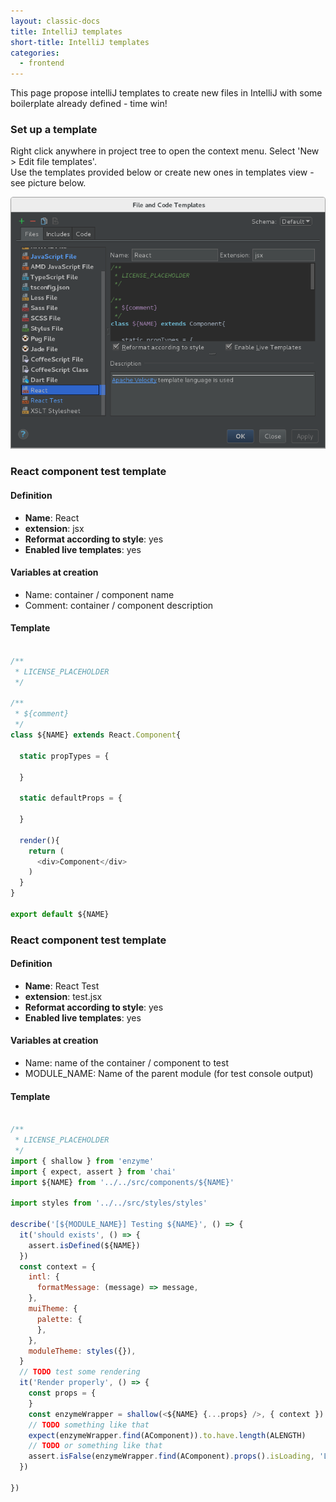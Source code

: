 ```yaml
---
layout: classic-docs
title: IntelliJ templates
short-title: IntelliJ templates
categories:
  - frontend
---
```


This page propose intelliJ templates to create new files in IntelliJ with some boilerplate already defined - time win!

### Set up a template

Right click anywhere in project tree to open the context menu. Select 'New > Edit file templates'.  
Use the templates provided below or create new ones in templates view - see picture below.  

![](/assets/images/frontend/intelliJ-templates/create.png)

### React component test template

#### Definition

- **Name**: React
- **extension**: jsx
- **Reformat according to style**: yes
- **Enabled live templates**: yes

#### Variables at creation

- Name: container / component name
- Comment: container / component description

#### Template

```javascript

/**
 * LICENSE_PLACEHOLDER
 */
  
/**
 * ${comment}
 */
class ${NAME} extends React.Component{

  static propTypes = {
  
  }

  static defaultProps = {

  }

  render(){
    return (
      <div>Component</div>
    )
  }
}
 
export default ${NAME}

```

### React component test template

#### Definition

- **Name**: React Test 
- **extension**: test.jsx
- **Reformat according to style**: yes
- **Enabled live templates**: yes

#### Variables at creation

- Name: name of the container / component to test
- MODULE_NAME: Name of the parent module (for test console output)

#### Template

```javascript

/**
 * LICENSE_PLACEHOLDER
 */
import { shallow } from 'enzyme'
import { expect, assert } from 'chai'
import ${NAME} from '../../src/components/${NAME}'

import styles from '../../src/styles/styles'

describe('[${MODULE_NAME}] Testing ${NAME}', () => {
  it('should exists', () => {
    assert.isDefined(${NAME})
  })
  const context = {
    intl: {
      formatMessage: (message) => message,
    },
    muiTheme: {
      palette: {
      },
    },
    moduleTheme: styles({}),
  }
  // TODO test some rendering
  it('Render properly', () => {
    const props = {
    }
    const enzymeWrapper = shallow(<${NAME} {...props} />, { context })
    // TODO something like that
    expect(enzymeWrapper.find(AComponent)).to.have.length(ALENGTH)
    // TODO or something like that
    assert.isFalse(enzymeWrapper.find(AComponent).props().isLoading, 'Loading should be false')
  })

})


```

